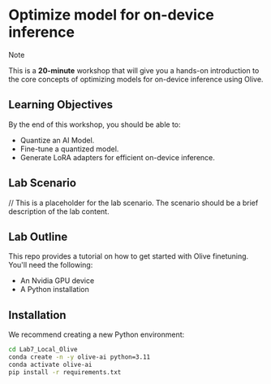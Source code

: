 # Optimize model for on-device inference

> [!NOTE]
>This is a **20-minute** workshop that will give you a hands-on introduction to the core concepts of optimizing models for on-device inference using Olive.

## Learning Objectives

By the end of this workshop, you should be able to:

- Quantize an AI Model.
- Fine-tune a quantized model.
- Generate LoRA adapters for efficient on-device inference.

## Lab Scenario
// This is a placeholder for the lab scenario. The scenario should be a brief description of the lab content.

## Lab Outline
This repo provides a tutorial on how to get started with Olive finetuning. You'll need the following:

- An Nvidia GPU device
- A Python installation

## Installation

We recommend creating a new Python environment:

```bash
cd Lab7_Local_Olive
conda create -n -y olive-ai python=3.11
conda activate olive-ai
pip install -r requirements.txt